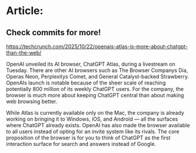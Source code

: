 # Article:

## Check commits for more!
https://techcrunch.com/2025/10/22/openais-atlas-is-more-about-chatgpt-than-the-web/

OpenAI unveiled its AI browser, ChatGPT Atlas, during a livestream on Tuesday. There are other AI browsers such as The Browser Companys Dia, Operas Neon, Perplexitys Comet, and General Catalyst-backed Strawberry. OpenAIs launch is notable because of the sheer scale of reaching potentially 800 million of its weekly ChatGPT users. For the company, the browser is much more about keeping ChatGPT central than about making web browsing better.

While Atlas is currently available only on the Mac, the company is already working on bringing it to Windows, iOS, and Android — all the surfaces where ChatGPT already exists. OpenAI has also made the browser available to all users instead of opting for an invite system like its rivals. The core proposition of the browser is for you to think of ChatGPT as the first interaction surface for search and answers instead of Google.